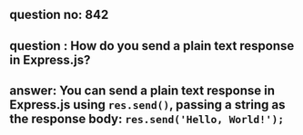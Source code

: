
      
## question no: 842

## question : How do you send a plain text response in Express.js?

## answer: You can send a plain text response in Express.js using `res.send()`, passing a string as the response body: `res.send('Hello, World!');`
      